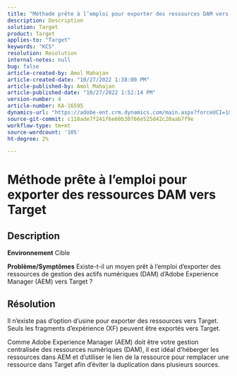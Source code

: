 ```yaml
---
title: "Méthode prête à l’emploi pour exporter des ressources DAM vers Target"
description: Description
solution: Target
product: Target
applies-to: "Target"
keywords: "KCS"
resolution: Resolution
internal-notes: null
bug: false
article-created-by: Amol Mahajan
article-created-date: "10/27/2022 1:38:00 PM"
article-published-by: Amol Mahajan
article-published-date: "10/27/2022 1:52:14 PM"
version-number: 4
article-number: KA-16595
dynamics-url: "https://adobe-ent.crm.dynamics.com/main.aspx?forceUCI=1&pagetype=entityrecord&etn=knowledgearticle&id=86fb7590-fc55-ed11-bba2-6045bd006793"
source-git-commit: c118ade7f241f6e60b30766e525d42c20aab7f9e
workflow-type: tm+mt
source-wordcount: '105'
ht-degree: 2%

---
```


# Méthode prête à l’emploi pour exporter des ressources DAM vers Target

## Description

<b>Environnement</b>
Cible


<b>Problème/Symptômes</b>
Existe-t-il un moyen prêt à l’emploi d’exporter des ressources de gestion des actifs numériques (DAM) d’Adobe Experience Manager (AEM) vers Target ?


## Résolution


Il n’existe pas d’option d’usine pour exporter des ressources vers Target. Seuls les fragments d’expérience (XF) peuvent être exportés vers Target.

Comme Adobe Experience Manager (AEM) doit être votre gestion centralisée des ressources numériques (DAM), il est idéal d’héberger les ressources dans AEM et d’utiliser le lien de la ressource pour remplacer une ressource dans Target afin d’éviter la duplication dans plusieurs sources.
